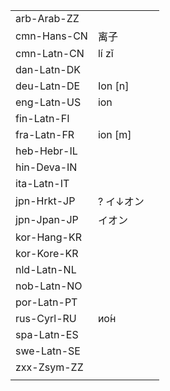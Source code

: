 | | | |
|-|-|-|
| arb-Arab-ZZ |  |  |
| cmn-Hans-CN | 离子 |  |
| cmn-Latn-CN | lí zǐ |  |
| dan-Latn-DK |  |  |
| deu-Latn-DE | Ion [n] |  |
| eng-Latn-US | ion |  |
| fin-Latn-FI |  |  |
| fra-Latn-FR | ion [m] |  |
| heb-Hebr-IL |  |  |
| hin-Deva-IN |  |  |
| ita-Latn-IT |  |  |
| jpn-Hrkt-JP | ? イ↓オン |  |
| jpn-Jpan-JP | イオン |  |
| kor-Hang-KR |  |  |
| kor-Kore-KR |  |  |
| nld-Latn-NL |  |  |
| nob-Latn-NO |  |  |
| por-Latn-PT |  |  |
| rus-Cyrl-RU | ио́н |  |
| spa-Latn-ES |  |  |
| swe-Latn-SE |  |  |
| zxx-Zsym-ZZ |  |  |
|  |  |  |
